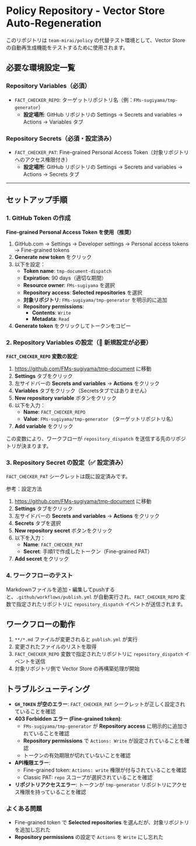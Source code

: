 # Policy Repository - Vector Store Auto-Regeneration

このリポジトリは `team-mirai/policy` の代替テスト環境として、Vector Store の自動再生成機能をテストするために使用されます。

## 必要な環境設定一覧

### Repository Variables（必須）
- `FACT_CHECKER_REPO`: ターゲットリポジトリ名（例：`FMs-sugiyama/tmp-generator`）
  - **設定場所**: GitHub リポジトリの Settings → Secrets and variables → Actions → Variables タブ

### Repository Secrets（必須・設定済み）
- `FACT_CHECKER_PAT`: Fine-grained Personal Access Token（対象リポジトリへのアクセス権限付き）
  - **設定場所**: GitHub リポジトリの Settings → Secrets and variables → Actions → Secrets タブ

---

## セットアップ手順

### 1. GitHub Token の作成

**Fine-grained Personal Access Token を使用（推奨）**

1. GitHub.com → Settings → Developer settings → Personal access tokens → Fine-grained tokens
2. **Generate new token** をクリック
3. 以下を設定：
   - **Token name**: `tmp-document-dispatch`
   - **Expiration**: 90 days（適切な期間）
   - **Resource owner**: `FMs-sugiyama` を選択
   - **Repository access**: **Selected repositories** を選択
   - **対象リポジトリ**: `FMs-sugiyama/tmp-generator` を明示的に追加
   - **Repository permissions**:
     - **Contents**: `Write`
     - **Metadata**: `Read`
4. **Generate token** をクリックしてトークンをコピー

### 2. Repository Variables の設定（🔴 新規設定が必要）

**`FACT_CHECKER_REPO` 変数の設定**:

1. https://github.com/FMs-sugiyama/tmp-document に移動
2. **Settings** タブをクリック
3. 左サイドバーの **Secrets and variables** → **Actions** をクリック
4. **Variables** タブをクリック（Secretsタブではありません）
5. **New repository variable** ボタンをクリック
6. 以下を入力：
   - **Name**: `FACT_CHECKER_REPO`
   - **Value**: `FMs-sugiyama/tmp-generator` （ターゲットリポジトリ名）
7. **Add variable** をクリック

この変数により、ワークフローが `repository_dispatch` を送信する先のリポジトリが決まります。

### 3. Repository Secret の設定（✅ 設定済み）

`FACT_CHECKER_PAT` シークレットは既に設定済みです。

参考：設定方法
1. https://github.com/FMs-sugiyama/tmp-document に移動
2. **Settings** タブをクリック
3. 左サイドバーの **Secrets and variables** → **Actions** をクリック
4. **Secrets** タブを選択
5. **New repository secret** ボタンをクリック
6. 以下を入力：
   - **Name**: `FACT_CHECKER_PAT`
   - **Secret**: 手順1で作成したトークン（Fine-grained PAT）
7. **Add secret** をクリック

### 4. ワークフローのテスト

Markdownファイルを追加・編集してpushすると、`.github/workflows/publish.yml` が自動実行され、`FACT_CHECKER_REPO` 変数で指定されたリポジトリに `repository_dispatch` イベントが送信されます。

## ワークフローの動作

1. `**/*.md` ファイルが変更されると `publish.yml` が実行
2. 変更されたファイルのリストを取得
3. `FACT_CHECKER_REPO` 変数で指定されたリポジトリに `repository_dispatch` イベントを送信
4. 対象リポジトリ側で Vector Store の再構築処理が開始

## トラブルシューティング

- **`GH_TOKEN` が空のエラー**: `FACT_CHECKER_PAT` シークレットが正しく設定されていることを確認
- **403 Forbidden エラー (Fine-grained token)**: 
  - `FMs-sugiyama/tmp-generator` が **Repository access** に明示的に追加されていることを確認
  - **Repository permissions** で `Actions: Write` が設定されていることを確認
  - トークンの有効期限が切れていないことを確認
- **API権限エラー**: 
  - Fine-grained token: `Actions: write` 権限が付与されていることを確認
  - Classic PAT: `repo` スコープが選択されていることを確認
- **リポジトリアクセスエラー**: トークンが `tmp-generator` リポジトリにアクセス権限を持っていることを確認

### よくある問題
- Fine-grained token で **Selected repositories** を選んだが、対象リポジトリを追加し忘れた
- **Repository permissions** の設定で `Actions` を `Write` にし忘れた